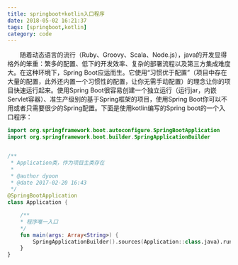 ```yaml
---
title: springboot+kotlin入口程序
date: 2018-05-02 16:21:37
tags: [springboot,kotlin]
category: code
---
```

&emsp;&emsp;随着动态语言的流行（Ruby、Groovy、Scala、Node.js），java的开发显得格外的笨重：繁多的配置、低下的开发效率、复杂的部署流程以及第三方集成难度大。在这种环境下，Spring Boot应运而生。它使用“习惯优于配置”（项目中存在大量的配置，此外还内置一个习惯性的配置，让你无需手动配置）的理念让你的项目快速运行起来。使用Spring Boot很容易创建一个独立运行（运行jar，内嵌Servlet容器）、准生产级别的基于Spring框架的项目，使用Spring Boot你可以不用或者只需要很少的Spring配置。下面是使用kotlin编写的Spring boot的一个入口程序：

```kotlin
import org.springframework.boot.autoconfigure.SpringBootApplication
import org.springframework.boot.builder.SpringApplicationBuilder


/**
 * Application类，作为项目主类存在
 *
 * @author dyoon
 * @date 2017-02-20 16:43
 */
@SpringBootApplication
class Application {

    /**
    * 程序唯一入口
    */
    fun main(args: Array<String>) {
        SpringApplicationBuilder().sources(Application::class.java).run(*args)
    }
}

```